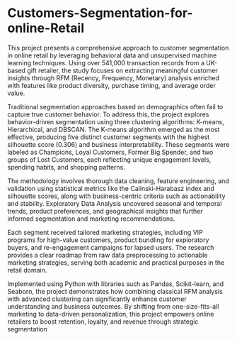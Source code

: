 # Customers-Segmentation-for-online-Retail
This project presents a comprehensive approach to customer segmentation in online retail by leveraging behavioral data and unsupervised machine learning techniques. Using over 541,000 transaction records from a UK-based gift retailer, the study focuses on extracting meaningful customer insights through RFM (Recency, Frequency, Monetary) analysis enriched with features like product diversity, purchase timing, and average order value.

Traditional segmentation approaches based on demographics often fail to capture true customer behavior. To address this, the project explores behavior-driven segmentation using three clustering algorithms: K-means, Hierarchical, and DBSCAN. The K-means algorithm emerged as the most effective, producing five distinct customer segments with the highest silhouette score (0.306) and business interpretability. These segments were labeled as Champions, Loyal Customers, Former Big Spender, and two groups of Lost Customers, each reflecting unique engagement levels, spending habits, and shopping patterns.

The methodology involves thorough data cleaning, feature engineering, and validation using statistical metrics like the Calinski-Harabasz index and silhouette scores, along with business-centric criteria such as actionability and stability. Exploratory Data Analysis uncovered seasonal and temporal trends, product preferences, and geographical insights that further informed segmentation and marketing recommendations.

Each segment received tailored marketing strategies, including VIP programs for high-value customers, product bundling for exploratory buyers, and re-engagement campaigns for lapsed users. The research provides a clear roadmap from raw data preprocessing to actionable marketing strategies, serving both academic and practical purposes in the retail domain.

Implemented using Python with libraries such as Pandas, Scikit-learn, and Seaborn, the project demonstrates how combining classical RFM analysis with advanced clustering can significantly enhance customer understanding and business outcomes. By shifting from one-size-fits-all marketing to data-driven personalization, this project empowers online retailers to boost retention, loyalty, and revenue through strategic segmentation
